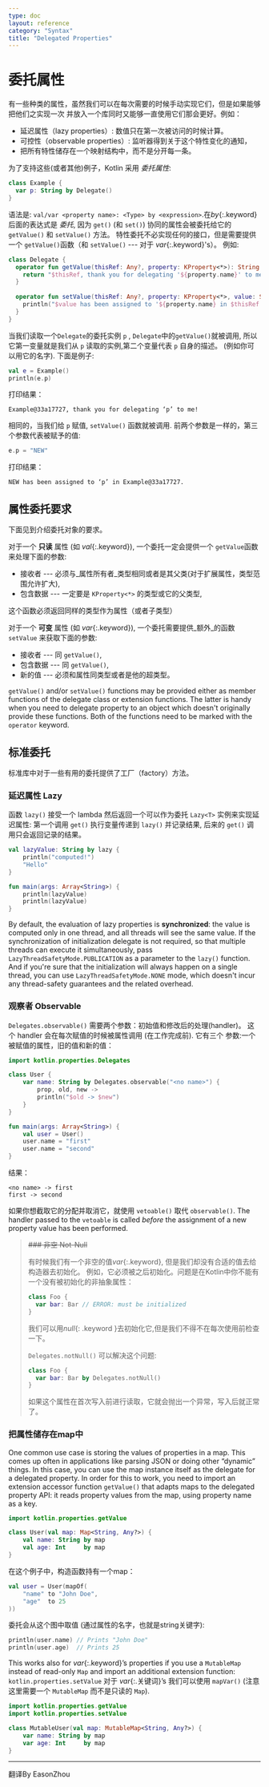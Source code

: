 ```yaml
---
type: doc
layout: reference
category: "Syntax"
title: "Delegated Properties"
---
```


# 委托属性

有一些种类的属性，虽然我们可以在每次需要的时候手动实现它们，但是如果能够把他们之实现一次
并放入一个库同时又能够一直使用它们那会更好。例如：

* 延迟属性（lazy properties）: 数值只在第一次被访问的时候计算。
* 可控性（observable properties）: 监听器得到关于这个特性变化的通知，
* 把所有特性储存在一个映射结构中，而不是分开每一条。

为了支持这些(或者其他)例子，Kotlin 采用 _委托属性_:

``` kotlin
class Example {
  var p: String by Delegate()
}
```

语法是: `val/var <property name>: <Type> by <expression>`.在*by*{:.keyword}后面的表达式是 _委托_, 
因为 `get()` (和 `set()`) 协同的属性会被委托给它的 `getValue()` 和 `setValue()` 方法。
特性委托不必实现任何的接口，但是需要提供一个 `getValue()`函数（和 `setValue()` --- 对于 *var*{:.keyword}'s）。
例如:

``` kotlin
class Delegate {
  operator fun getValue(thisRef: Any?, property: KProperty<*>): String {
    return "$thisRef, thank you for delegating '${property.name}' to me!"
  }
 
  operator fun setValue(thisRef: Any?, property: KProperty<*>, value: String) {
    println("$value has been assigned to '${property.name} in $thisRef.'")
  }
}
```

当我们读取一个`Delegate`的委托实例 `p` , `Delegate`中的`getValue()`就被调用, 
所以它第一变量就是我们从 `p` 读取的实例,第二个变量代表 `p` 自身的描述。 
(例如你可以用它的名字). 下面是例子:

``` kotlin
val e = Example()
println(e.p)
```

打印结果： 

```
Example@33a17727, thank you for delegating ‘p’ to me!
```
 
相同的，当我们给 `p` 赋值, `setValue()` 函数就被调用. 前两个参数是一样的，第三个参数代表被赋予的值:

``` kotlin
e.p = "NEW"
```

打印结果：
 
```
NEW has been assigned to ‘p’ in Example@33a17727.
```

## 属性委托要求

下面见到介绍委托对象的要求。 

对于一个 **只读** 属性 (如 *val*{:.keyword}), 一个委托一定会提供一个 `getValue`函数来处理下面的参数:

* 接收者 --- 必须与_属性所有者_类型相同或者是其父类(对于扩展属性，类型范围允许扩大),
* 包含数据 --- 一定要是 `KProperty<*>` 的类型或它的父类型,
 
这个函数必须返回同样的类型作为属性（或者子类型）

对于一个 **可变** 属性 (如 *var*{:.keyword}), 一个委托需要提供_额外_的函数 `setValue` 来获取下面的参数:
 
* 接收者 --- 同 `getValue()`,
* 包含数据 --- 同 `getValue()`,
* 新的值 --- 必须和属性同类型或者是他的超类型。
 
`getValue()` and/or `setValue()` functions may be provided either as member functions of the delegate class or extension functions.
The latter is handy when you need to delegate property to an object which doesn't originally provide these functions.
Both of the functions need to be marked with the `operator` keyword.


## 标准委托

标准库中对于一些有用的委托提供了工厂（factory）方法。

### 延迟属性 Lazy

函数 `lazy()` 接受一个 lambda 然后返回一个可以作为委托 `Lazy<T>` 实例来实现延迟属性: 
第一个调用 `get()` 执行变量传递到 `lazy()` 并记录结果, 
后来的 `get()` 调用只会返回记录的结果。 


``` kotlin
val lazyValue: String by lazy {
    println("computed!")
    "Hello"
}

fun main(args: Array<String>) {
    println(lazyValue)
    println(lazyValue)
}
```

By default, the evaluation of lazy properties is **synchronized**: the value is computed only in one thread, and all threads
will see the same value. If the synchronization of initialization delegate is not required, so that multiple threads
can execute it simultaneously, pass `LazyThreadSafetyMode.PUBLICATION` as a parameter to the `lazy()` function. 
And if you're sure that the initialization will always happen on a single thread, you can use `LazyThreadSafetyMode.NONE` mode, 
which doesn't incur any thread-safety guarantees and the related overhead.


### 观察者 Observable

`Delegates.observable()` 需要两个参数：初始值和修改后的处理(handler)。
这个 handler 会在每次赋值的时候被属性调用 (在工作完成前). 它有三个
参数:一个被赋值的属性，旧的值和新的值：

``` kotlin
import kotlin.properties.Delegates

class User {
    var name: String by Delegates.observable("<no name>") {
        prop, old, new ->
        println("$old -> $new")
    }
}

fun main(args: Array<String>) {
    val user = User()
    user.name = "first"
    user.name = "second"
}
```

结果：

```
<no name> -> first
first -> second
```
如果你想截取它的分配并取消它，就使用 `vetoable()` 取代 `observable()`.
The handler passed to the `vetoable` is called _before_ the assignment of a new property value has been performed.

> ~~### 非空 Not-Null~~
> 
> 有时候我们有一个非空的值*var*{:.keyword}, 但是我们却没有合适的值去给构造器去初始化。
> 例如，它必须被之后初始化。问题是在Kotlin中你不能有一个没有被初始化的非抽象属性：
> 
> ``` kotlin
> class Foo {
>   var bar: Bar // ERROR: must be initialized
> }
> ```
> 
> 我们可以用*null*{: .keyword }去初始化它,但是我们不得不在每次使用前检查一下。
> 
> `Delegates.notNull()` 可以解决这个问题:
> 
> ``` kotlin
> class Foo {
>   var bar: Bar by Delegates.notNull()
> }
> ```
> 
> 如果这个属性在首次写入前进行读取，它就会抛出一个异常，写入后就正常了。

### 把属性储存在map中

One common use case is storing the values of properties in a map.
This comes up often in applications like parsing JSON or doing other “dynamic” things.
In this case, you can use the map instance itself as the delegate for a delegated property.
In order for this to work, you need to import an extension accessor function `getValue()` that adapts maps to the
delegated property API: it reads property values from the map, using property name as a key.

``` kotlin
import kotlin.properties.getValue

class User(val map: Map<String, Any?>) {
    val name: String by map
    val age: Int     by map
}
```

在这个例子中，构造函数持有一个map：

``` kotlin
val user = User(mapOf(
    "name" to "John Doe",
    "age"  to 25
))
```

委托会从这个图中取值 (通过属性的名字，也就是string关键字):


``` kotlin
println(user.name) // Prints "John Doe"
println(user.age)  // Prints 25
```

This works also for *var*{:.keyword}’s properties if you use a `MutableMap` instead of read-only `Map`
and import an additional extension function: `kotlin.properties.setValue`
对于 *var*{:.关键词}’s 我们可以使用 `mapVar()` (注意这里需要一个 `MutableMap` 而不是只读的 `Map`).

``` kotlin
import kotlin.properties.getValue
import kotlin.properties.setValue

class MutableUser(val map: MutableMap<String, Any?>) {
    var name: String by map
    var age: Int     by map
}
```

---
 
翻译By EasonZhou
